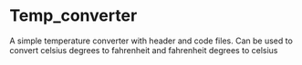 # Temp_converter
A simple temperature converter with header and code files.
Can be used to convert celsius degrees to fahrenheit and fahrenheit degrees to celsius
